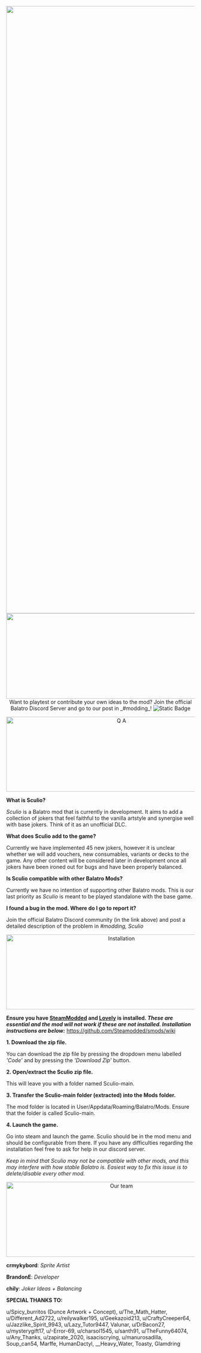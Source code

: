 <p align="center">
<img width="2594" height="1620" alt="Logo - Copy (3)" src="https://github.com/user-attachments/assets/ba433eb6-31bc-4c73-8013-71dfc9593674" />
<img width="1186.6" height="228" alt="Description" src="https://github.com/user-attachments/assets/5fc5d51d-a0a6-4e68-9e19-c5d8a65a1161" />
Want to playtest or contribute your own ideas to the mod? Join the official Balatro Discord Server and go to our post in _#modding_!

<img alt="Static Badge" src="https://img.shields.io/badge/Discord-black?style=flat&logo=discord&link=https%3A%2F%2Fdiscord.com%2Finvite%2Fbalatro">

</p>

<p align="center">
<img width="600" height="200" alt="Q A" src="https://github.com/user-attachments/assets/6c60fcbd-9110-40a1-8b78-3dc62b712cf0" />
</p>

**What is Sculio?**

_Sculio_ is a Balatro mod that is currently in development. It aims to add a collection of jokers that feel faithful to the vanilla artstyle and synergise well with base jokers. Think of it as an unofficial DLC. 

**What does Sculio add to the game?**

Currently we have implemented 45 new jokers, however it is unclear whether we will add vouchers, new consumables, variants or decks to the game. Any other content will be considered later in development once all jokers have been ironed out for bugs and have been properly balanced. 

**Is Sculio compatible with other Balatro Mods?**

Currently we have no intention of supporting other Balatro mods. This is our last priority as _Sculio_ is meant to be played standalone with the base game.

**I found a bug in the mod. Where do I go to report it?**

Join the official Balatro Discord community (in the link above) and post a detailed description of the problem in _#modding, Sculio_

<p align="center">
<img width="600" height="200" alt="Installation" src="https://github.com/user-attachments/assets/054a471c-a4c8-4281-ba06-e0ce14c0a1c8" />
</p>

**Ensure you have <ins>SteamModded</ins> and <ins>Lovely</ins> is installed. _These are essential and the mod will not work if these are not installed. Installation instructions are below:_**
https://github.com/Steamodded/smods/wiki

**1. Download the zip file.**
 
You can download the zip file by pressing the dropdown menu labelled _'Code'_ and by pressing the _'Download Zip'_ button. 

**2. Open/extract the Sculio zip file.**
 
This will leave you with a folder named Sculio-main. 

**3. Transfer the Sculio-main folder (extracted) into the Mods folder.**
 
The mod folder is located in User/Appdata/Roaming/Balatro/Mods. Ensure that the folder is called Sculio-main.

**4. Launch the game.**

Go into steam and launch the game. Sculio should be in the mod menu and should be configurable from there. If you have any difficulties regarding the installation feel free to ask for help in ⁠our discord server.

_Keep in mind that Sculio may not be compatible with other mods, and this may interfere with how stable Balatro is. Easiest way to fix this issue is to delete/disable every other mod._

<p align="center">
<img width="600" height="200" alt="Our team" src="https://github.com/user-attachments/assets/3e4f3f9a-0c94-4845-90e2-749cf722f8d6" />
</p>

**crmykybord**: _Sprite Artist_

**BrandonE**: _Developer_

**chily**: _Joker Ideas + Balancing_

<p align="center">

**SPECIAL THANKS TO:**

u/Spicy_burritos (Dunce Artwork + Concept), u/The_Math_Hatter, u/Different_Ad2722, u/reilywalker195, u/Geekazoid213, u/CraftyCreeper64, u/Jazzlike_Spirit_9943, u/Lazy_Tutor9447, Valunar, u/DrBacon27, u/mysterygift17, u/-Error-69, u/charsol1545, u/santh91, u/TheFunny64074, u/Any_Thanks, u/zapirate_2020, isaaciscrying, u/manurosadilla, Soup_can54, Marffe, HumanDactyl, __Heavy_Water, Toasty, Glamdring

</p>
